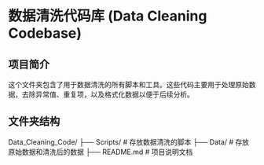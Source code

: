 # 数据清洗代码库 (Data Cleaning Codebase)

## 项目简介
这个文件夹包含了用于数据清洗的所有脚本和工具。这些代码主要用于处理原始数据，去除异常值、重复项，以及格式化数据以便于后续分析。

## 文件夹结构
Data_Cleaning_Code/
├── Scripts/                # 存放数据清洗的脚本
├── Data/                   # 存放原始数据和清洗后的数据
├── README.md               # 项目说明文档
